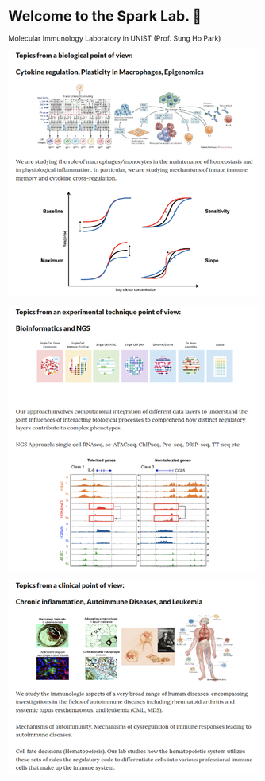 # Welcome to the Spark Lab. 👋
Molecular Immunology Laboratory in UNIST (Prof. Sung Ho Park)
<p align="center">
<img width="850" src="https://raw.githubusercontent.com/S-ParkLab/.github/master/src/Topic_Spark_LAB_0.png">
</p>

<p align="center">
<img width="850" src="https://raw.githubusercontent.com/S-ParkLab/.github/master/src/Topic_Spark_LAB_1.png">
</p>

<p align="center">
<img width="850" src="https://raw.githubusercontent.com/S-ParkLab/.github/master/src/Topic_Spark_LAB_2.png">
</p>
